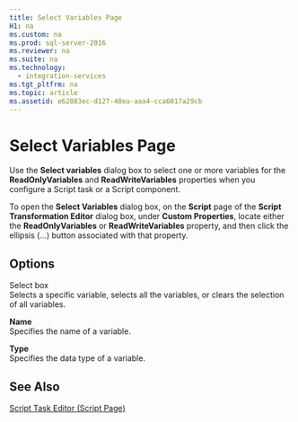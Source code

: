 ```yaml
---
title: Select Variables Page
H1: na
ms.custom: na
ms.prod: sql-server-2016
ms.reviewer: na
ms.suite: na
ms.technology: 
  - integration-services
ms.tgt_pltfrm: na
ms.topic: article
ms.assetid: e62083ec-d127-48ea-aaa4-cca6017a29cb
---
```

# Select Variables Page
  Use the **Select variables** dialog box to select one or more variables for the **ReadOnlyVariables** and **ReadWriteVariables** properties when you configure a Script task or a Script component.  
  
 To open the **Select Variables** dialog box, on the **Script** page of the **Script Transformation Editor** dialog box, under **Custom Properties**, locate either the **ReadOnlyVariables** or **ReadWriteVariables** property, and then click the ellipsis \(…\) button associated with that property.  
  
## Options  
 Select box  
 Selects a specific variable, selects all the variables, or clears the selection of all variables.  
  
 **Name**  
 Specifies the name of a variable.  
  
 **Type**  
 Specifies the data type of a variable.  
  
## See Also  
 [Script Task Editor &#40;Script Page&#41;](../../Topics/TopicNameNotContainA/Script-Task-Editor--Script-Page-.md)  
  
  